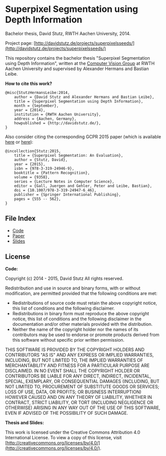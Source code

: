 # Superpixel Segmentation using Depth Information

Bachelor thesis, David Stutz, RWTH Aachen University, 2014.

Project page: [http://davidstutz.de/projects/superpixelsseeds/](http://davidstutz.de/projects/superpixelsseeds/)

This repository contains the bachelor thesis "Superpixel Segmentation using Depth Information", written at the [Computer Vision Group](http://www.vision.rwth-aachen.de/) at RWTH Aachen University and supervised by Alexander Hermans and Bastian Leibe.

**How to cite this work?**

    @misc{StutzHermansLeibe:2014,
        author = {David Stutz and Alexander Hermans and Bastian Leibe},
        title = {Superpixel Segmentation using Depth Information},
        month = {September},
        year = {2014},
        institution = {RWTH Aachen University},
        address = {Aachen, Germany},
        howpublished = {http://davidstutz.de/},
    }

Also consider citing the corresponding GCPR 2015 paper (which is available [here](http://davidstutz.de/projects/superpixelsseeds/) or [here](https://github.com/davidstutz/gcpr2015-superpixels)):

	@incollection{Stutz:2015,
		title = {Superpixel Segmentation: An Evaluation},
		author = {Stutz, David},
		year = {2015},
		isbn = {978-3-319-24946-9},
		booktitle = {Pattern Recognition},
		volume = {9358},
		series = {Lecture Notes in Computer Science},
		editor = {Gall, Juergen and Gehler, Peter and Leibe, Bastian},
		doi = {10.1007/978-3-319-24947-6_46},
		publisher = {Springer International Publishing},
		pages = {555 -- 562},
	}

## File Index

* [Code](code/)
* [Paper](paper/)
* [Slides](slides/)

## License

**Code:**

Copyright (c) 2014 - 2015, David Stutz All rights reserved.

Redistribution and use in source and binary forms, with or without modification, are permitted provided that the following conditions are met:

* Redistributions of source code must retain the above copyright notice, this list of conditions and the following disclaimer.
* Redistributions in binary form must reproduce the above copyright notice, this list of conditions and the following disclaimer in the documentation and/or other materials provided with the distribution.
* Neither the name of the copyright holder nor the names of its contributors may be used to endorse or promote products derived from this software without specific prior written permission.

THIS SOFTWARE IS PROVIDED BY THE COPYRIGHT HOLDERS AND CONTRIBUTORS "AS IS" AND ANY EXPRESS OR IMPLIED WARRANTIES, INCLUDING, BUT NOT LIMITED TO, THE IMPLIED WARRANTIES OF MERCHANTABILITY AND FITNESS FOR A PARTICULAR PURPOSE ARE DISCLAIMED. IN NO EVENT SHALL THE COPYRIGHT HOLDER OR CONTRIBUTORS BE LIABLE FOR ANY DIRECT, INDIRECT, INCIDENTAL, SPECIAL, EXEMPLARY, OR CONSEQUENTIAL DAMAGES (INCLUDING, BUT NOT LIMITED TO, PROCUREMENT OF SUBSTITUTE GOODS OR SERVICES; LOSS OF USE, DATA, OR PROFITS; OR BUSINESS INTERRUPTION) HOWEVER CAUSED AND ON ANY THEORY OF LIABILITY, WHETHER IN CONTRACT, STRICT LIABILITY, OR TORT (INCLUDING NEGLIGENCE OR OTHERWISE) ARISING IN ANY WAY OUT OF THE USE OF THIS SOFTWARE, EVEN IF ADVISED OF THE POSSIBILITY OF SUCH DAMAGE.

**Thesis and Slides:**

This work is licensed under the Creative Commons Attribution 4.0 International License. To view a copy of this license, visit [http://creativecommons.org/licenses/by/4.0/](http://creativecommons.org/licenses/by/4.0/).